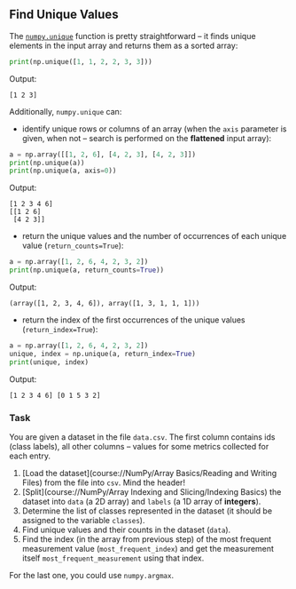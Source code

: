 ## Find Unique Values

The [`numpy.unique`](https://numpy.org/doc/stable/reference/generated/numpy.unique.html) function is pretty 
straightforward – it finds unique elements in the input array and returns them as a sorted array:

```python
print(np.unique([1, 1, 2, 2, 3, 3]))
```
Output:
```text
[1 2 3]
```
Additionally, `numpy.unique` can:

- identify unique rows or columns of an array (when the `axis` parameter is given, when not – search is performed on the **flattened** input array):

```python
a = np.array([[1, 2, 6], [4, 2, 3], [4, 2, 3]])
print(np.unique(a))
print(np.unique(a, axis=0))
```
Output:
```text
[1 2 3 4 6]
[[1 2 6]
 [4 2 3]]
```

- return the unique values and the number of occurrences of each unique value (`return_counts=True`):
```python
a = np.array([1, 2, 6, 4, 2, 3, 2])
print(np.unique(a, return_counts=True))
```
Output:
```text
(array([1, 2, 3, 4, 6]), array([1, 3, 1, 1, 1]))
```

- return the index of the first occurrences of the unique values (`return_index=True`):

```python
a = np.array([1, 2, 6, 4, 2, 3, 2])
unique, index = np.unique(a, return_index=True)
print(unique, index)
```
Output:
```text
[1 2 3 4 6] [0 1 5 3 2]
```
### Task
You are given a dataset in the file `data.csv`. The first column contains ids (class labels),
all other columns – values for some metrics collected for each entry.
1. [Load the dataset](course://NumPy/Array Basics/Reading and Writing Files) from the file into `csv`. Mind the header!
2. [Split](course://NumPy/Array Indexing and Slicing/Indexing Basics) the dataset into `data` (a 2D array) and `labels` (a 1D array of **integers**).
3. Determine the list of classes represented in the dataset (it should be assigned to 
the variable `classes`).
4. Find unique values and their counts in the dataset (`data`).
5. Find the index (in the array from previous step) of the most frequent measurement value (`most_frequent_index`) and get the measurement itself
`most_frequent_measurement` using that index.

<div class="hint">For the last one, you could use <code>numpy.argmax</code>.</div>
